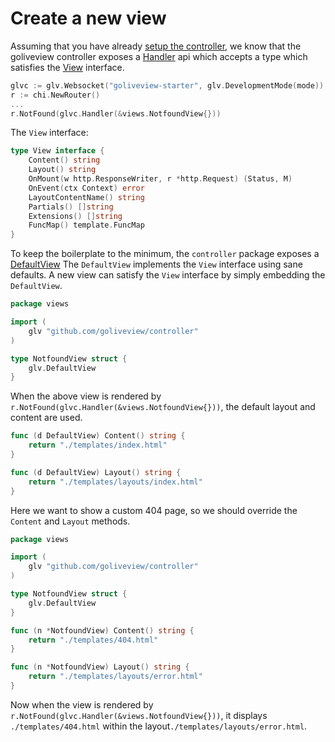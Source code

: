 # Create a new view

Assuming that you have already [setup the controller](./01_create_new_controller.md), we know that the goliveview controller
exposes a [Handler](https://pkg.go.dev/github.com/goliveview/controller#Controller) api which accepts a type which satisfies 
the [View](https://pkg.go.dev/github.com/goliveview/controller#View) interface.

```go
glvc := glv.Websocket("goliveview-starter", glv.DevelopmentMode(mode))
r := chi.NewRouter()
...
r.NotFound(glvc.Handler(&views.NotfoundView{}))
```

The `View` interface:

```go
type View interface {
	Content() string
	Layout() string
	OnMount(w http.ResponseWriter, r *http.Request) (Status, M)
	OnEvent(ctx Context) error
	LayoutContentName() string
	Partials() []string
	Extensions() []string
	FuncMap() template.FuncMap
}
```

To keep the boilerplate to the minimum, the `controller` package exposes a [DefaultView](https://pkg.go.dev/github.com/goliveview/controller#DefaultView)
The `DefaultView` implements the `View` interface using sane defaults. A new view can satisfy the `View` interface by
simply embedding the `DefaultView`.

```go
package views

import (
	glv "github.com/goliveview/controller"
)

type NotfoundView struct {
	glv.DefaultView
}
```

When the above view is rendered by `r.NotFound(glvc.Handler(&views.NotfoundView{}))`, the default layout and content
are used.

```go
func (d DefaultView) Content() string {
	return "./templates/index.html"
}

func (d DefaultView) Layout() string {
	return "./templates/layouts/index.html"
}
```

Here we want to show a custom 404 page, so we should override the `Content` and `Layout` methods.

```go
package views

import (
	glv "github.com/goliveview/controller"
)

type NotfoundView struct {
	glv.DefaultView
}

func (n *NotfoundView) Content() string {
	return "./templates/404.html"
}

func (n *NotfoundView) Layout() string {
	return "./templates/layouts/error.html"
}
```

Now when the view is rendered by `r.NotFound(glvc.Handler(&views.NotfoundView{}))`, it displays `./templates/404.html`
within the layout`./templates/layouts/error.html`.